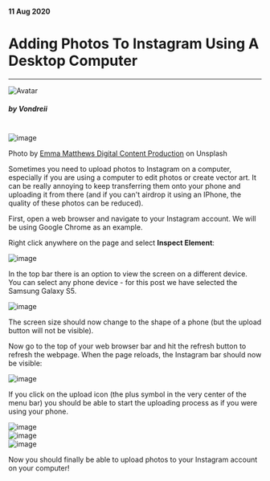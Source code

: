 <div class="writtenContent">

#### 11 Aug 2020
# Adding Photos To Instagram Using A Desktop Computer
___

<!-- ----------- Intro ----------- -->
<div class="avatar-block">
    <img src="../../../assets/social/profile.jpg" loading="lazy" alt="Avatar" class="avatar avatar-align">
    <h5 class="avatar-text avatar-align"> by Vondreii</h5>
</div>
<br>
<div class="image-container">
    <img src="../../../assets/content/post-images/uploadImageToInstagramViaDesktop/header.jpg" loading="lazy" alt="image" class="image-full"/>
  	<div class="image-description"><p>Photo by <a href="https://unsplash.com/@emmamatthews">Emma Matthews Digital Content Production</a> on Unsplash</p></div>
</div>
<!-- ----------------------------- -->

Sometimes you need to upload photos to Instagram on a computer, especially if you are using a computer to edit photos or create vector art. It can be really annoying to keep transferring them onto your phone and uploading it from there (and if you can't airdrop it using an IPhone, the quality of these photos can be reduced).

First, open a web browser and navigate to your Instagram account. We will be using Google Chrome as an example. 

Right click anywhere on the page and select **Inspect Element**:

<!-- ----------- Image ----------- -->
<div class="image-container">
	<img src="../../../assets/content/post-images/uploadImageToInstagramViaDesktop/RightClickInspectElement.PNG" loading="lazy" alt="image" class="image-full"/>
</div>
<!-- ----------------------------- -->

In the top bar there is an option to view the screen on a different device. You can select any phone device - for this post we have selected the Samsung Galaxy S5.

<!-- ----------- Image ----------- -->
<div class="image-container">
	<img src="../../../assets/content/post-images/uploadImageToInstagramViaDesktop/SelectAPhone.PNG" loading="lazy" alt="image" class="image-full"/>
</div>
<!-- ----------------------------- -->

The screen size should now change to the shape of a phone (but the upload button will not be visible).

Now go to the top of your web browser bar and hit the refresh button to refresh the webpage. 
When the page reloads, the Instagram bar should now be visible:

<!-- ----------- Image ----------- -->
<div class="image-container">
	<img src="../../../assets/content/post-images/uploadImageToInstagramViaDesktop/RefreshScreen.PNG" loading="lazy" alt="image" class="image"/>
</div>
<!-- ----------------------------- -->

If you click on the upload icon (the plus symbol in the very center of the menu bar) you should be able to start the uploading process as if you were using your phone.

<!-- ----------- Image ----------- -->
<div class="image-container">
	<img src="../../../assets/content/post-images/uploadImageToInstagramViaDesktop/NewPost.PNG" loading="lazy" alt="image" class="image"/>
</div>
<!-- ----------------------------- -->

<!-- ----------- Image ----------- -->
<div class="image-container">
	<img src="../../../assets/content/post-images/uploadImageToInstagramViaDesktop/NewPost2.PNG" loading="lazy" alt="image" class="image"/>
</div>
<!-- ----------------------------- -->

<!-- ----------- Image ----------- -->
<div class="image-container">
	<img src="../../../assets/content/post-images/uploadImageToInstagramViaDesktop/Posted.PNG" loading="lazy" alt="image" class="image"/>
</div>
<!-- ----------------------------- -->

Now you should finally be able to upload photos to your Instagram account on your computer!

<br><br>

</div>